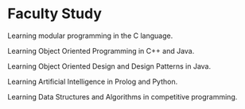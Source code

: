 # Faculty Study

Learning modular programming in the C language.

Learning Object Oriented Programming in C++ and Java. 

Learning Object Oriented Design and Design Patterns in  Java.

Learning Artificial Intelligence in Prolog and Python.

Learning Data Structures and Algorithms in competitive programming.
